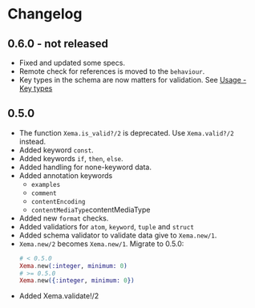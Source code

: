 # Changelog

## 0.6.0 - not released

+ Fixed and updated some specs.
+ Remote check for references is moved to the `behaviour`.
+ Key types in the schema are now matters for validation. See
  [Usage - Key types](https://hexdocs.pm/xema/usage.html#key_types)

## 0.5.0

+ The function `Xema.is_valid?/2` is deprecated. Use `Xema.valid?/2` instead.
+ Added keyword `const`.
+ Added keywords `if`, `then`, `else`.
+ Added handling for none-keyword data.
+ Added annotation keywords
  + `examples`
  + `comment`
  + `contentEncoding`
  + `contentMediaType`contentMediaType
+ Added new `format` checks.
+ Added validatiors for `atom`, `keyword`, `tuple` and `struct`
+ Added schema validator to validate data give to `Xema.new/1`.
+ `Xema.new/2` becomes `Xema.new/1`.
  Migrate to 0.5.0:
  ```Elixir
  # < 0.5.0
  Xema.new(:integer, minimum: 0)
  # >= 0.5.0
  Xema.new({:integer, minimum: 0})
  ```
+ Added Xema.validate!/2
